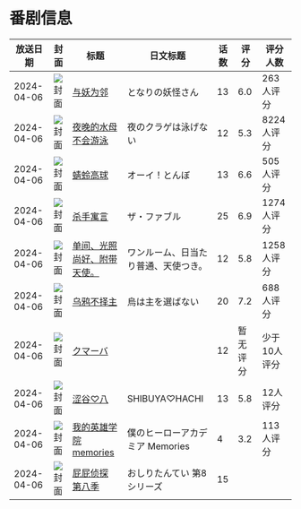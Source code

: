 # 番剧信息

|放送日期|封面|标题|日文标题|话数|评分|评分人数|
|---|---|---|---|---|---|---|
|2024-04-06|![封面](https://lain.bgm.tv/pic/cover/c/ee/79/357960_lZF8F.jpg)|[与妖为邻](https://bangumi.tv/subject/357960)|となりの妖怪さん|13|6.0|263人评分|
|2024-04-06|![封面](https://lain.bgm.tv/pic/cover/c/f2/8f/425909_M7W7T.jpg)|[夜晚的水母不会游泳](https://bangumi.tv/subject/425909)|夜のクラゲは泳げない|12|5.3|8224人评分|
|2024-04-06|![封面](https://lain.bgm.tv/pic/cover/c/42/97/433072_z1pUT.jpg)|[蜻蛉高球](https://bangumi.tv/subject/433072)|オーイ！とんぼ|13|6.6|505人评分|
|2024-04-06|![封面](https://lain.bgm.tv/pic/cover/c/4c/ce/444339_2vcUB.jpg)|[杀手寓言](https://bangumi.tv/subject/444339)|ザ・ファブル|25|6.9|1274人评分|
|2024-04-06|![封面](https://lain.bgm.tv/pic/cover/c/c5/36/457945_0107Z.jpg)|[单间、光照尚好、附带天使。](https://bangumi.tv/subject/457945)|ワンルーム、日当たり普通、天使つき。|12|5.8|1258人评分|
|2024-04-06|![封面](https://lain.bgm.tv/pic/cover/c/6b/ef/461338_mfpKk.jpg)|[乌鸦不择主](https://bangumi.tv/subject/461338)|烏は主を選ばない|20|7.2|688人评分|
|2024-04-06|![封面](https://lain.bgm.tv/pic/cover/c/96/c9/476412_74Kaj.jpg)|[クマーバ](https://bangumi.tv/subject/476412)||12|暂无评分|少于10人评分|
|2024-04-06|![封面](https://lain.bgm.tv/pic/cover/c/f3/47/480437_9t3wu.jpg)|[涩谷♡八](https://bangumi.tv/subject/480437)|SHIBUYA♡HACHI|13|5.8|12人评分|
|2024-04-06|![封面](https://lain.bgm.tv/pic/cover/c/f2/11/488960_1GbYP.jpg)|[我的英雄学院 memories](https://bangumi.tv/subject/488960)|僕のヒーローアカデミア Memories|4|3.2|113人评分|
|2024-04-06|![封面](https://lain.bgm.tv/pic/cover/c/88/f6/529238_GwBaA.jpg)|[屁屁侦探 第八季](https://bangumi.tv/subject/529238)|おしりたんてい 第8シリーズ|15|||
